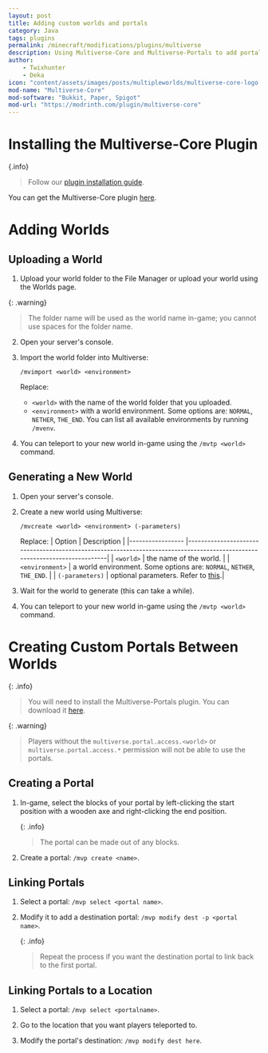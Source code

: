 ```yaml
---
layout: post
title: Adding custom worlds and portals
category: Java
tags: plugins
permalink: /minecraft/modifications/plugins/multiverse
description: Using Multiverse-Core and Multiverse-Portals to add portals to custom worlds
author: 
    - Twixhunter
    - Deka
icon: "content/assets/images/posts/multipleworlds/multiverse-core-logo.png"
mod-name: "Multiverse-Core"
mod-software: "Bukkit, Paper, Spigot"
mod-url: "https://modrinth.com/plugin/multiverse-core"
---
```


# Installing the Multiverse-Core Plugin

{.info}
> Follow our [plugin installation guide](/minecraft/modifications/general/adding-plugins).

You can get the Multiverse-Core plugin [here](https://modrinth.com/plugin/multiverse-core).

# Adding Worlds

## Uploading a World

1. Upload your world folder to the File Manager or upload your world using the Worlds page.

{: .warning}
> The folder name will be used as the world name in-game; you cannot use spaces for the folder name.

2. Open your server's console.

3. Import the world folder into Multiverse:

   `/mvimport <world> <environment>`

   Replace:
   - `<world>` with the name of the world folder that you uploaded.
   - `<environment>` with a world environment. Some options are: `NORMAL`, `NETHER`, `THE_END`. You can list all available environments by running `/mvenv`.

4. You can teleport to your new world in-game using the `/mvtp <world>` command.

## Generating a New World

1. Open your server's console.

2. Create a new world using Multiverse:

   `/mvcreate <world> <environment> (-parameters)`

   Replace:
   | Option           | Description                                                                                                               |
   |----------------- |---------------------------------------------------------------------------------------------------------------------------|
   | `<world>`        | the name of the world.                                                                                                    |
   | `<environment>`  | a world environment. Some options are: `NORMAL`, `NETHER`, `THE_END`.                                                     |
   | `(-parameters)`  | optional parameters. Refer to [this](https://github.com/Multiverse/Multiverse-Core/wiki/Command-Reference#create-command).|

3. Wait for the world to generate (this can take a while).

4. You can teleport to your new world in-game using the `/mvtp <world>` command.

# Creating Custom Portals Between Worlds

{: .info}
> You will need to install the Multiverse-Portals plugin. You can download it [here](https://modrinth.com/plugin/multiverse-portals).

{: .warning}
> Players without the `multiverse.portal.access.<world>` or `multiverse.portal.access.*` permission will not be able to use the portals.

## Creating a Portal

1. In-game, select the blocks of your portal by left-clicking the start position with a wooden axe and right-clicking the end position.

   {: .info}
   > The portal can be made out of any blocks.

2. Create a portal:
   `/mvp create <name>`.

## Linking Portals

1. Select a portal:
   `/mvp select <portal name>`.

2. Modify it to add a destination portal:
   `/mvp modify dest -p <portal name>`.

   {: .info}
   > Repeat the process if you want the destination portal to link back to the first portal.

## Linking Portals to a Location

1. Select a portal:
   `/mvp select <portalname>`.

2. Go to the location that you want players teleported to.

3. Modify the portal's destination:
   `/mvp modify dest here`.
